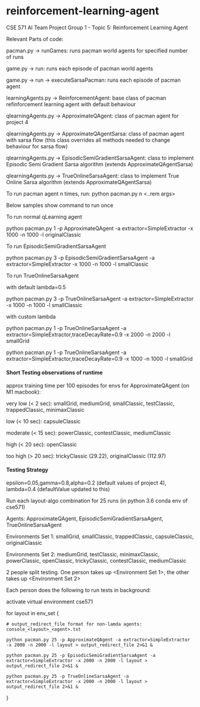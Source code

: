 # reinforcement-learning-agent
CSE 571 AI Team Project Group 1 - Topic 5: Reinforcement Learning Agent

Relevant Parts of code:

pacman.py -> runGames: runs pacman world agents for specified number of runs

game.py -> run: runs each episode of pacman world agents

game.py -> run -> executeSarsaPacman: runs each episode of pacman agent

learningAgents.py -> ReinforcementAgent: base class of pacman refinforcement learning agent with default behaviour

qlearningAgents.py -> ApproximateQAgent: class of pacman agent for project 4

qlearningAgents.py -> ApproximateQAgentSarsa: class of pacman agent with sarsa flow (this class overrides all methods needed to change behaviour for sarsa flow)

qlearningAgents.py -> EpisodicSemiGradientSarsaAgent: class to implement Episodic Semi Gradient Sarsa algorithm (extends ApproximateQAgentSarsa)

qlearningAgents.py -> TrueOnlineSarsaAgent: class to implement True Online Sarsa algorithm (extends ApproximateQAgentSarsa)

To run pacman agent n times, run: python pacman.py n <..rem args>

Below samples show command to run once

To run normal qLearning agent

python pacman.py 1 -p ApproximateQAgent -a extractor=SimpleExtractor -x 1000 -n 1000 -l originalClassic

To run EpisodicSemiGradientSarsaAgent

python pacman.py 3 -p EpisodicSemiGradientSarsaAgent -a extractor=SimpleExtractor -x 1000 -n 1000 -l smallClassic

To run TrueOnlineSarsaAgent

with default lambda=0.5

python pacman.py 3 -p TrueOnlineSarsaAgent -a extractor=SimpleExtractor -x 1000 -n 1000 -l smallClassic

with custom lambda

python pacman.py 1 -p TrueOnlineSarsaAgent -a extractor=SimpleExtractor,traceDecayRate=0.9 -x 2000 -n 2000 -l smallGrid

python pacman.py 1 -p TrueOnlineSarsaAgent -a extractor=SimpleExtractor,traceDecayRate=0.9 -x 1000 -n 1000 -l smallGrid

#### Short Testing observations of runtime ####

approx training time per 100 episodes for envs for ApproximateQAgent (on M1 macbook):

very low (< 2 sec): smallGrid, mediumGrid, smallClassic, testClassic, trappedClassic, minimaxClassic

low (< 10 sec): capsuleClassic

moderate (< 15 sec): powerClassic, contestClassic, mediumClassic

high (< 20 sec): openClassic

too high (> 20 sec): trickyClassic (29.22), originalClassic (112.97)


#### Testing Strategy ####

epsilon=0.05,gamma=0.8,alpha=0.2 (default values of project 4), lambda=0.4 (defaultValue updated to this)

Run each layout-algo combination for 25 runs (in python 3.6 conda env of cse571)

Agents: ApproximateQAgent, EpisodicSemiGradientSarsaAgent, TrueOnlineSarsaAgent

Environments Set 1: smallGrid, smallClassic, trappedClassic, capsuleClassic, originalClassic

Environments Set 2: mediumGrid, testClassic, minimaxClassic, powerClassic, openClassic, trickyClassic, contestClassic, mediumClassic

2 people split testing. One person takes up <Environment Set 1>, the other takes up <Environment Set 2>

Each person does the following to run tests in background:

activate virtual environment cse571

for layout in env_set {

    # output_redirect_file format for non-lamda agents: console_<layout>_<agent>.txt

    python pacman.py 25 -p ApproximateQAgent -a extractor=SimpleExtractor -x 2000 -n 2000 -l layout > output_redirect_file 2>&1 &

    python pacman.py 25 -p EpisodicSemiGradientSarsaAgent -a extractor=SimpleExtractor -x 2000 -n 2000 -l layout > output_redirect_file 2>&1 &

    python pacman.py 25 -p TrueOnlineSarsaAgent -a extractor=SimpleExtractor -x 2000 -n 2000 -l layout > output_redirect_file 2>&1 &
    
}